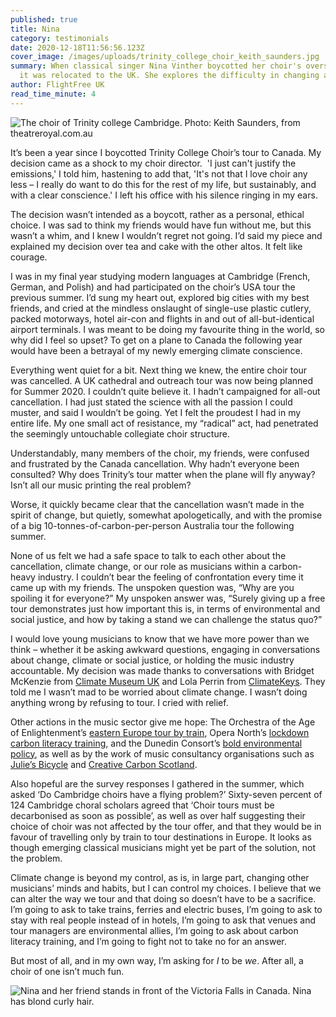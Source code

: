 ```yaml
---
published: true
title: Nina
category: testimonials
date: 2020-12-18T11:56:56.123Z
cover_image: /images/uploads/trinity_college_choir_keith_saunders.jpg
summary: When classical singer Nina Vinther boycotted her choir's overseas tour,
  it was relocated to the UK. She explores the difficulty in changing a culture.
author: FlightFree UK
read_time_minute: 4
---
```

![](/images/uploads/trinity_college_choir_keith_saunders.jpg "The choir of Trinity college Cambridge. Photo: Keith Saunders, from theatreroyal.com.au")

It’s been a year since I boycotted Trinity College Choir’s tour to Canada. My decision came as a shock to my choir director.  'I just can't justify the emissions,' I told him, hastening to add that, 'It's not that I love choir any less – I really do want to do this for the rest of my life, but sustainably, and with a clear conscience.' I left his office with his silence ringing in my ears.

The decision wasn’t intended as a boycott, rather as a personal, ethical choice. I was sad to think my friends would have fun without me, but this wasn’t a whim, and I knew I wouldn’t regret not going. I’d said my piece and explained my decision over tea and cake with the other altos. It felt like courage. 

I was in my final year studying modern languages at Cambridge (French, German, and Polish) and had participated on the choir’s USA tour the previous summer. I’d sung my heart out, explored big cities with my best friends, and cried at the mindless onslaught of single-use plastic cutlery, packed motorways, hotel air-con and flights in and out of all-but-identical airport terminals. I was meant to be doing my favourite thing in the world, so why did I feel so upset? To get on a plane to Canada the following year would have been a betrayal of my newly emerging climate conscience.

Everything went quiet for a bit. Next thing we knew, the entire choir tour was cancelled. A UK cathedral and outreach tour was now being planned for Summer 2020. I couldn’t quite believe it. I hadn’t campaigned for all-out cancellation. I had just stated the science with all the passion I could muster, and said I wouldn’t be going. Yet I felt the proudest I had in my entire life. My one small act of resistance, my “radical” act, had penetrated the seemingly untouchable collegiate choir structure. 

Understandably, many members of the choir, my friends, were confused and frustrated by the Canada cancellation. Why hadn’t everyone been consulted? Why does Trinity’s tour matter when the plane will fly anyway? Isn’t all our music printing the real problem? 

Worse, it quickly became clear that the cancellation wasn’t made in the spirit of change, but quietly, somewhat apologetically, and with the promise of a big 10-tonnes-of-carbon-per-person Australia tour the following summer.

None of us felt we had a safe space to talk to each other about the cancellation, climate change, or our role as musicians within a carbon-heavy industry. I couldn’t bear the feeling of confrontation every time it came up with my friends. The unspoken question was, “Why are you spoiling it for everyone?” My unspoken answer was, “Surely giving up a free tour demonstrates just how important this is, in terms of environmental and social justice, and how by taking a stand we can challenge the status quo?”

I would love young musicians to know that we have more power than we think – whether it be asking awkward questions, engaging in conversations about change, climate or social justice, or holding the music industry accountable. My decision was made thanks to conversations with Bridget McKenzie from [Climate Museum UK](https://climatemuseumuk.org) and Lola Perrin from [ClimateKeys](http://www.climatekeys.com). They told me I wasn’t mad to be worried about climate change. I wasn’t doing anything wrong by refusing to tour. I cried with relief. 

Other actions in the music sector give me hope: The Orchestra of the Age of Enlightenment’s [eastern Europe tour by train](https://slippedisc.com/2020/02/green-news-orchestra-switches-from-plane-to-train/), Opera North’s [lockdown carbon literacy training](https://www.operanorth.co.uk/about-us/sustainability/), and the Dunedin Consort’s [bold environmental policy](https://www.dunedin-consort.org.uk/wp-content/uploads/2020/06/Dunedin-Consort-Environmental-Policy.pdf), as well as by the work of music consultancy organisations such as [Julie’s Bicycle](https://juliesbicycle.com) and [Creative Carbon Scotland](https://www.creativecarbonscotland.com).

Also hopeful are the survey responses I gathered in the summer, which asked ‘Do Cambridge choirs have a flying problem?’ Sixty-seven percent of 124 Cambridge choral scholars agreed that ‘Choir tours must be decarbonised as soon as possible’, as well as over half suggesting their choice of choir was not affected by the tour offer, and that they would be in favour of travelling only by train to tour destinations in Europe. It looks as though emerging classical musicians might yet be part of the solution, not the problem.

Climate change is beyond my control, as is, in large part, changing other musicians’ minds and habits, but I can control my choices. I believe that we can alter the way we tour and that doing so doesn’t have to be a sacrifice. I’m going to ask to take trains, ferries and electric buses, I’m going to ask to stay with real people instead of in hotels, I’m going to ask that venues and tour managers are environmental allies, I’m going to ask about carbon literacy training, and I’m going to fight not to take no for an answer. 

But most of all, and in my own way, I’m asking for *I* to be *we*. After all, a choir of one isn’t much fun.

![Nina and her friend stands in front of the Victoria Falls in Canada. Nina has blond curly hair.](/images/uploads/nina_vinther.jpg "Nina Vinther (right) and friend on a previous choir tour")